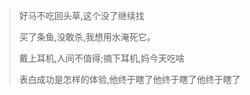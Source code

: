 > 好马不吃回头草,这个没了继续找
> 
> 买了条鱼,没敢杀,我想用水淹死它。
> 
> 戴上耳机,人间不值得;摘下耳机,妈今天吃啥
> 
> 表白成功是怎样的体验,他终于瞎了他终于瞎了他终于瞎了
> 
> 
> 
> 
> 
> 
> 
> 
> 
> 
> 
> 
> 
> 
> 
> 
> 
> 
> 
